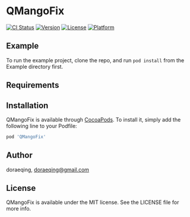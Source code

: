 # QMangoFix

[![CI Status](https://img.shields.io/travis/doraeqing/QMangoFix.svg?style=flat)](https://travis-ci.org/doraeqing/QMangoFix)
[![Version](https://img.shields.io/cocoapods/v/QMangoFix.svg?style=flat)](https://cocoapods.org/pods/QMangoFix)
[![License](https://img.shields.io/cocoapods/l/QMangoFix.svg?style=flat)](https://cocoapods.org/pods/QMangoFix)
[![Platform](https://img.shields.io/cocoapods/p/QMangoFix.svg?style=flat)](https://cocoapods.org/pods/QMangoFix)

## Example

To run the example project, clone the repo, and run `pod install` from the Example directory first.

## Requirements

## Installation

QMangoFix is available through [CocoaPods](https://cocoapods.org). To install
it, simply add the following line to your Podfile:

```ruby
pod 'QMangoFix'
```

## Author

doraeqing, doraeqing@gmail.com

## License

QMangoFix is available under the MIT license. See the LICENSE file for more info.
